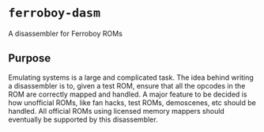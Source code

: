# `ferroboy-dasm`
A disassembler for Ferroboy ROMs

## Purpose
Emulating systems is a large and complicated task. The idea behind writing a disassembler is to, given a test ROM, ensure that all the opcodes in the ROM are correctly mapped and handled. A major feature to be decided is how unofficial ROMs, like fan hacks, test ROMs, demoscenes, etc should be handled. All official ROMs using licensed memory mappers should eventually be supported by this disassembler.
